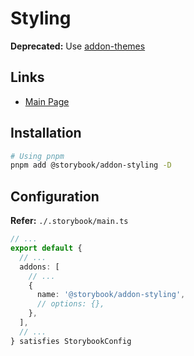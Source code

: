 # Styling

**Deprecated:** Use [addon-themes](./addon-themes)

## Links

- [Main Page](https://storybook.js.org/addons/@storybook/addon-styling)

## Installation

```sh
# Using pnpm
pnpm add @storybook/addon-styling -D
```

## Configuration

**Refer:** `./.storybook/main.ts`

```ts
// ...
export default {
  // ...
  addons: [
    // ...
    {
      name: '@storybook/addon-styling',
      // options: {},
    },
  ],
  // ...
} satisfies StorybookConfig
```
